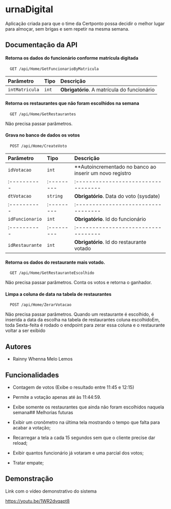 # urnaDigital

Aplicação criada para que o time da Certponto possa decidir o melhor lugar para almoçar, sem brigas e sem repetir na mesma semana.

## Documentação da API

#### Retorna os dados do funcionário conforme matrícula digitada

```http
  GET /api/Home/GetFuncionarioByMatricula
```

| Parâmetro      | Tipo  | Descrição                                   |
| :------------- | :---- | :------------------------------------------ |
| `intMatricula` | `int` | **Obrigatório**. A matrícula do funcionário |

#### Retorna os restaurantes que não foram escolhidos na semana

```http
  GET /api/Home/GetRestaurantes
```

Não precisa passar parâmetros.

#### Grava no banco de dados os votos

```http
  POST /api/Home/CreateVoto
```

| Parâmetro       | Tipo       | Descrição                                               |
| :-------------- | :--------- | :------------------------------------------------------ |
| `idVotacao`     | `int`      | **Autoincrementado no banco ao inserir um novo registro |
| :----------     | :--------- | :----------------------------------                     |
| `dtVotacao`     | `string`   | **Obrigatório**. Data do voto (sysdate)                 |
| :----------     | :--------- | :----------------------------------                     |
| `idFuncionario` | `int`      | **Obrigatório**. Id do funcionário                      |
| :----------     | :--------- | :----------------------------------                     |
| `idRestaurante` | `int`      | **Obrigatório**. Id do restaurante votado               |

#### Retorna os dados do restaurante mais votado.

```http
  GET /api/Home/GetRestauranteEscolhido
```

Não precisa passar parâmetros. Conta os votos e retorna o ganhador.

#### Limpa a coluna de data na tabela de restaurantes

```http
  POST /api/Home/ZerarVotacao
```

Não precisa passar parâmetros. Quando um restaurante é escolhido, é inserida a data da escolha na tabela de restaurantes coluna escolhidoEm, toda Sexta-feita é rodado o endpoint para zerar essa coluna e o restaurante voltar a ser exibido

## Autores

- Rainny Whenna Melo Lemos

## Funcionalidades

- Contagem de votos (Exibe o resultado entre 11:45 e 12:15)
- Permite a votação apenas até às 11:44:59.
- Exibe somente os restaurantes que ainda não foram escolhidos naquela semana## Melhorias futuras

- Exibir um cronômetro na última tela mostrando o tempo que falta para acabar a votação;
- Recarregar a tela a cada 15 segundos sem que o cliente precise dar reload;
- Exibir quantos funcionário já votaram e uma parcial dos votos;
- Tratar empate;

## Demonstração

Link com o vídeo demonstrativo do sistema

https://youtu.be/1WR2dvqapt8

